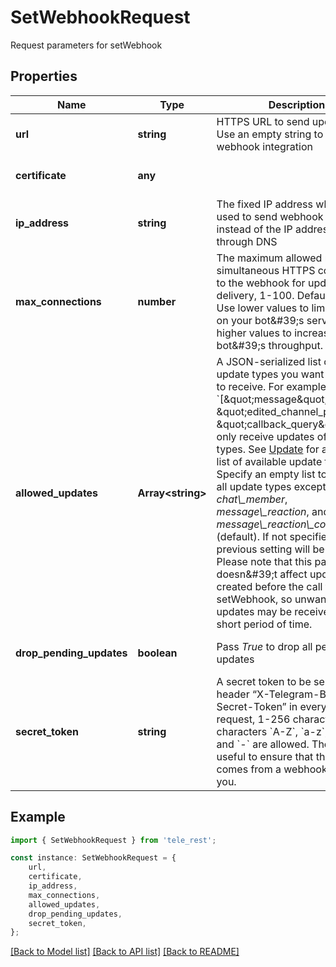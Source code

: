# SetWebhookRequest

Request parameters for setWebhook

## Properties

Name | Type | Description | Notes
------------ | ------------- | ------------- | -------------
**url** | **string** | HTTPS URL to send updates to. Use an empty string to remove webhook integration | [default to undefined]
**certificate** | **any** |  | [optional] [default to undefined]
**ip_address** | **string** | The fixed IP address which will be used to send webhook requests instead of the IP address resolved through DNS | [optional] [default to undefined]
**max_connections** | **number** | The maximum allowed number of simultaneous HTTPS connections to the webhook for update delivery, 1-100. Defaults to *40*. Use lower values to limit the load on your bot\&#39;s server, and higher values to increase your bot\&#39;s throughput. | [optional] [default to 40]
**allowed_updates** | **Array&lt;string&gt;** | A JSON-serialized list of the update types you want your bot to receive. For example, specify &#x60;[\&quot;message\&quot;, \&quot;edited_channel_post\&quot;, \&quot;callback_query\&quot;]&#x60; to only receive updates of these types. See [Update](https://core.telegram.org/bots/api/#update) for a complete list of available update types. Specify an empty list to receive all update types except *chat\\_member*, *message\\_reaction*, and *message\\_reaction\\_count* (default). If not specified, the previous setting will be used.   Please note that this parameter doesn\&#39;t affect updates created before the call to the setWebhook, so unwanted updates may be received for a short period of time. | [optional] [default to undefined]
**drop_pending_updates** | **boolean** | Pass *True* to drop all pending updates | [optional] [default to undefined]
**secret_token** | **string** | A secret token to be sent in a header “X-Telegram-Bot-Api-Secret-Token” in every webhook request, 1-256 characters. Only characters &#x60;A-Z&#x60;, &#x60;a-z&#x60;, &#x60;0-9&#x60;, &#x60;_&#x60; and &#x60;-&#x60; are allowed. The header is useful to ensure that the request comes from a webhook set by you. | [optional] [default to undefined]

## Example

```typescript
import { SetWebhookRequest } from 'tele_rest';

const instance: SetWebhookRequest = {
    url,
    certificate,
    ip_address,
    max_connections,
    allowed_updates,
    drop_pending_updates,
    secret_token,
};
```

[[Back to Model list]](../README.md#documentation-for-models) [[Back to API list]](../README.md#documentation-for-api-endpoints) [[Back to README]](../README.md)
